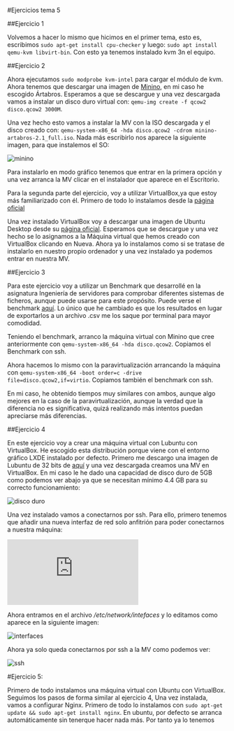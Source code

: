#Ejercicios tema 5

##Ejercicio 1

Volvemos a hacer lo mismo que hicimos en el primer tema, esto es, escribimos `sudo apt-get install cpu-checker` y luego: `sudo apt install qemu-kvm libvirt-bin`. Con esto ya tenemos instalado kvm 3n el equipo.

##Ejercicio 2

Ahora ejecutamos `sudo modprobe kvm-intel` para cargar el módulo de kvm. Ahora tenemos que descargar una imagen de [Minino](http://minino.galpon.org/es/descargas), en mi caso he escogido Ártabros. Esperamos a que se descargue y una vez descargada vamos a instalar un disco duro virtual con: `qemu-img create -f qcow2 disco.qcow2 3000M`.

Una vez hecho esto vamos a instalar la MV con la ISO descargada y el disco creado con: `qemu-system-x86_64 -hda disco.qcow2 -cdrom minino-artabros-2.1_full.iso`. Nada más escribirlo nos aparece la siguiente imagen, para que instalemos el SO:

![minino](http://i864.photobucket.com/albums/ab201/Santiago_de_Diego/Captura%20de%20pantalla%20de%202016-01-09%20165713_zpssagsij8h.png)

Para instalarlo en modo gráfico tenemos que entrar en la primera opción y una vez arranca la MV clicar en el instalador que aparece en el Escritorio.

Para la segunda parte del ejercicio, voy a utilizar VirtualBox,ya que estoy más familiarizado con él. Primero de todo lo instalamos desde la [página oficial](https://www.virtualbox.org/wiki/Downloads)

Una vez instalado VirtualBox voy a descargar una imagen de Ubuntu Desktop desde su [página oficial](http://www.ubuntu.com/download/desktop). Esperamos que se descargue y una vez hecho se lo asignamos a la Máquina virtual que hemos creado con VirtualBox clicando en Nueva. Ahora ya lo instalamos como si se tratase de instalarlo en nuestro propio ordenador y una vez instalado ya podemos entrar en nuestra MV.

##Ejercicio 3

Para este ejercicio voy a utilizar un Benchmark que desarrollé en la asignatura Ingeniería de servidores para comprobar diferentes sistemas de ficheros, aunque puede usarse para este propósito. Puede verse el benchmark [aquí](https://github.com/santidediego/Ingenieria-de-servidores/tree/master/Benchmark%20para%20medici%C3%B3n%20de%20velocidad%20de%20sistemas%20de%20ficheros). Lo único que he cambiado es que los resultados en lugar de exportarlos a un archivo .csv me los saque por terminal para mayor comodidad.

Teniendo el benchmark, arranco la máquina virtual con Minino que cree anteriormente con `qemu-system-x86_64 -hda disco.qcow2`. Copiamos el Benchmark con ssh.

Ahora hacemos lo mismo con la paravirtualización arrancando la máquina con `qemu-system-x86_64 -boot order=c -drive file=disco.qcow2,if=virtio`. Copiamos también el benchmark con ssh.

En mi caso, he obtenido tiempos muy similares con ambos, aunque algo mejores en la caso de la paravirtualización, aunque la verdad que la diferencia no es significativa, quizá realizando más intentos puedan apreciarse más diferencias.

##Ejercicio 4

En este ejercicio voy a crear una máquina virtual con Lubuntu con VirtualBox. He escogido esta distribución porque viene con el entorno gráfico LXDE instalado por defecto. Primero me descargo una imagen de Lubuntu de 32 bits de [aquí](https://help.ubuntu.com/community/Lubuntu/GetLubuntu) y una vez descargada creamos una MV en VirtualBox. En mi caso le he dado una capacidad de disco duro de 5GB como podemos ver abajo ya que se necesitan mínimo 4.4 GB para su correcto funcionamiento:

![disco duro](http://i864.photobucket.com/albums/ab201/Santiago_de_Diego/Captura%20de%20pantalla%20de%202016-01-09%20173647_zpsfchdpvey.png)

Una vez instalado vamos a conectarnos por ssh. Para ello, primero tenemos que añadir una nueva interfaz de red solo anfitrión para poder conectarnos a nuestra máquina:

![nueva interfaz de red](http://s864.photobucket.com/user/Santiago_de_Diego/media/Captura%20de%20pantalla%20de%202016-01-09%20175021_zps8uer6ku1.png.html?sort=3&o=1)

Ahora entramos en el archivo */etc/network/intefaces* y lo editamos como aparece en la siguiente imagen:

![interfaces](http://i864.photobucket.com/albums/ab201/Santiago_de_Diego/Captura%20de%20pantalla%20de%202016-01-09%20175556_zpsezdul17s.png)

Ahora ya solo queda conectarnos por ssh a la MV como podemos ver:

![ssh](http://i864.photobucket.com/albums/ab201/Santiago_de_Diego/Captura%20de%20pantalla%20de%202016-01-09%20175921_zpsg1mcuqsp.png)

#Ejercicio 5:

Primero de todo instalamos una máquina virtual con Ubuntu con VirtualBox. Seguimos los pasos de forma similar al ejercicio 4, Una vez instalada, vamos a configurar Nginx. Primero de todo lo instalamos con `sudo apt-get update && sudo apt-get install nginx`. En ubuntu, por defecto se arranca automáticamente sin tenerque hacer nada más. Por tanto ya lo tenemos


